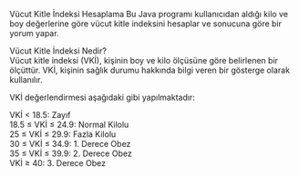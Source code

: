 Vücut Kitle İndeksi Hesaplama
Bu Java programı kullanıcıdan aldığı kilo ve boy değerlerine göre vücut kitle indeksini hesaplar ve sonucuna göre bir yorum yapar.

Vücut Kitle İndeksi Nedir? <br>
Vücut kitle indeksi (VKİ), kişinin boy ve kilo ölçüsüne göre belirlenen bir ölçüttür. VKİ, kişinin sağlık durumu hakkında bilgi veren bir gösterge olarak kullanılır.

VKİ değerlendirmesi aşağıdaki gibi yapılmaktadır:

VKİ < 18.5: Zayıf <br>
18.5 ≤ VKİ ≤ 24.9: Normal Kilolu <br>
25 ≤ VKİ ≤ 29.9: Fazla Kilolu <br>
30 ≤ VKİ ≤ 34.9: 1. Derece Obez <br>
35 ≤ VKİ ≤ 39.9: 2. Derece Obez <br>
VKİ ≥ 40: 3. Derece Obez

